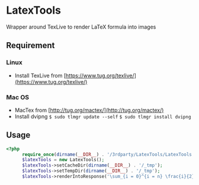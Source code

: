 # LatexTools

Wrapper around TexLive to render LaTeX formula into images

## Requirement

### Linux

- Install TexLive from [https://www.tug.org/texlive/](https://www.tug.org/texlive/)

### Mac OS

- MacTex from [http://tug.org/mactex/](http://tug.org/mactex/)
- Install dvipng
```$ sudo tlmgr update --self```
```$ sudo tlmgr install dvipng```

## Usage

```php
<?php
      require_once(dirname(__DIR__) . '/3rdparty/LatexTools/LatexTools.php');
      $latexTools = new LatexTools();
      $latexTools->setCacheDir(dirname(__DIR__) . '/_tmp');
      $latexTools->setTempDir(dirname(__DIR__) . '/_tmp');
      $latexTools->renderIntoResponse('\sum_{i = 0}^{i = n} \frac{i}{2}');
```
